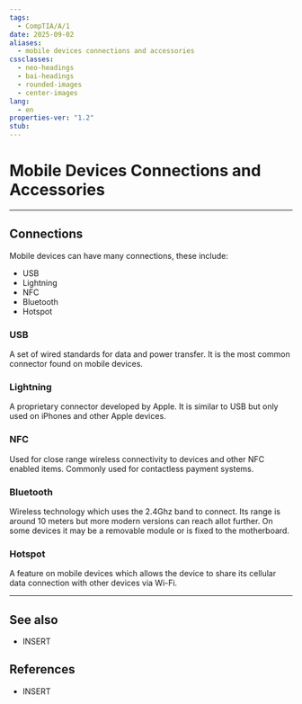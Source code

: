 ```yaml
---
tags:
  - CompTIA/A/1
date: 2025-09-02
aliases:
  - mobile devices connections and accessories
cssclasses:
  - neo-headings
  - bai-headings
  - rounded-images
  - center-images
lang:
  - en
properties-ver: "1.2"
stub:
---
```

# Mobile Devices Connections and Accessories

***
## Connections
Mobile devices can have many connections, these include:
- USB
- Lightning
- NFC
- Bluetooth
- Hotspot

### USB
A set of wired standards for data and power transfer. It is the most common connector found on mobile devices.

### Lightning
A proprietary connector developed by Apple. It is similar to USB but only used on iPhones and other Apple devices.
### NFC
Used for close range wireless connectivity to devices and other NFC enabled items. Commonly used for contactless payment systems.

### Bluetooth
Wireless technology which uses the 2.4Ghz band to connect. Its range is around 10 meters but more modern versions can reach allot further. On some devices it may be a removable module or is fixed to the motherboard.

### Hotspot
A feature on mobile devices which allows the device to share its cellular data connection with other devices via Wi-Fi.





***
## See also
- INSERT
## References
- INSERT